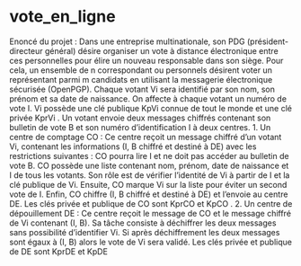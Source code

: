 # vote_en_ligne
Enoncé du projet : Dans une entreprise multinationale, son PDG (président-directeur général) désire organiser un vote à distance électronique entre ces personnelles pour élire un nouveau responsable dans son siège. Pour cela, un ensemble de n correspondant ou personnels désirent voter un représentant parmi m candidats en utilisant la messagerie électronique sécurisée (OpenPGP). Chaque votant Vi sera identifié par son nom, son prénom et sa date de naissance. On affecte à chaque votant un numéro de vote I. Vi possède une clé publique KpVi connue de tout le monde et une clé privée KprVi . Un votant envoie deux messages chiffrés contenant son bulletin de vote B et son numéro d’identification I à deux centres. 1. Un centre de comptage CO : Ce centre reçoit un message chiffré d’un votant Vi, contenant les informations (I, B chiffré et destiné à DE) avec les restrictions suivantes : CO pourra lire I et ne doit pas accéder au bulletin de vote B. CO possède une liste contenant nom, prénom, date de naissance et I de tous les votants. Son rôle est de vérifier l’identité de Vi à partir de I et la clé publique de Vi. Ensuite, CO marque Vi sur la liste pour éviter un second vote de I. Enfin, CO chiffre (I, B chiffré et destiné à DE) et l’envoie au centre DE. Les clés privée et publique de CO sont KprCO et KpCO . 2. Un centre de dépouillement DE : Ce centre reçoit le message de CO et le message chiffré de Vi contenant (I, B). Sa tâche consiste à déchiffrer les deux messages sans possibilité d’identifier Vi. Si après déchiffrement les deux messages sont égaux à (I, B) alors le vote de Vi sera validé. Les clés privée et publique de DE sont KprDE et KpDE
